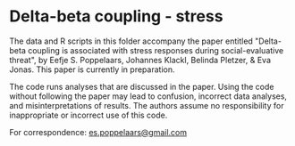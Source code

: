 # Delta-beta coupling - stress

The data and R scripts in this folder accompany the paper entitled "Delta-beta coupling is associated with stress responses during social-evaluative threat", by Eefje S. Poppelaars, Johannes Klackl, Belinda Pletzer, & Eva Jonas. This paper is currently in preparation.

The code runs analyses that are discussed in the paper. Using the code without following the paper may lead to confusion, incorrect data analyses, and misinterpretations of results. The authors assume no responsibility for inappropriate or incorrect use of this code.

For correspondence: es.poppelaars@gmail.com
